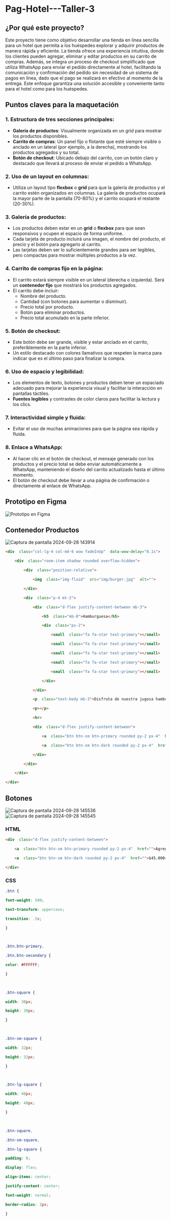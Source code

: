# Pag-Hotel---Taller-3

## ¿Por qué este proyecto? 
Este proyecto tiene como objetivo desarrollar una tienda en línea sencilla para un hotel que permita a los huéspedes explorar y adquirir productos de manera rápida y eficiente. La tienda ofrece una experiencia intuitiva, donde los clientes pueden agregar, eliminar y editar productos en su carrito de compras. Además, se integra un proceso de checkout simplificado que utiliza WhatsApp para enviar el pedido directamente al hotel, facilitando la comunicación y confirmación del pedido sin necesidad de un sistema de pagos en línea, dado que el pago se realizará en efectivo al momento de la entrega. Este enfoque garantiza una solución accesible y conveniente tanto para el hotel como para los huéspedes.

## Puntos claves para la maquetación
### 1. **Estructura de tres secciones principales:**

-   **Galería de productos**: Visualmente organizada en un grid para mostrar los productos disponibles.
-   **Carrito de compras**: Un panel fijo o flotante que esté siempre visible o anclado en un lateral (por ejemplo, a la derecha), mostrando los productos agregados y su total.
-   **Botón de checkout**: Ubicado debajo del carrito, con un botón claro y destacado que llevará al proceso de enviar el pedido a WhatsApp.

### 2. **Uso de un layout en columnas:**

-   Utiliza un layout tipo **flexbox** o **grid** para que la galería de productos y el carrito estén organizados en columnas. La galería de productos ocupará la mayor parte de la pantalla (70-80%) y el carrito ocupará el restante (20-30%).

### 3. **Galería de productos:**

-   Los productos deben estar en un **grid** o **flexbox** para que sean responsivos y ocupen el espacio de forma uniforme.
-   Cada tarjeta de producto incluirá una imagen, el nombre del producto, el precio y el botón para agregarlo al carrito.
-   Las tarjetas deben ser lo suficientemente grandes para ser legibles, pero compactas para mostrar múltiples productos a la vez.

### 4. **Carrito de compras fijo en la página:**

-   El carrito estará siempre visible en un lateral (derecha o izquierda). Será un **contenedor fijo** que mostrará los productos agregados.
-   El carrito debe incluir:
    -   Nombre del producto.
    -   Cantidad (con botones para aumentar o disminuir).
    -   Precio total por producto.
    -   Botón para eliminar productos.
    -   Precio total acumulado en la parte inferior.

### 5. **Botón de checkout:**

-   Este botón debe ser grande, visible y estar anclado en el carrito, preferiblemente en la parte inferior.
-   Un estilo destacado con colores llamativos que respeten la marca para indicar que es el último paso para finalizar la compra.
### 6. **Uso de espacio y legibilidad:**

-   Los elementos de texto, botones y productos deben tener un espaciado adecuado para mejorar la experiencia visual y facilitar la interacción en pantallas táctiles.
-   **Fuentes legibles** y contrastes de color claros para facilitar la lectura y los clics.

### 7. **Interactividad simple y fluida:**

-   Evitar el uso de muchas animaciones para que la página sea rápida y fluida.

### 8. **Enlace a WhatsApp:**

-   Al hacer clic en el botón de checkout, el mensaje generado con los productos y el precio total se debe enviar automáticamente a WhatsApp, manteniendo el diseño del carrito actualizado hasta el último momento.
-   El botón de checkout debe llevar a una página de confirmación o directamente al enlace de WhatsApp.

## Prototipo en Figma
![Prototipo en Figma](https://github.com/user-attachments/assets/e024f72a-21c7-404b-9f35-9cfbf878229f)

## Contenedor Productos
![Captura de pantalla 2024-09-28 143914](https://github.com/user-attachments/assets/253451ea-6f6a-404d-8e36-252111c6b5a8)

```html
<div  class="col-lg-4 col-md-6 wow fadeInUp"  data-wow-delay="0.1s">

	<div  class="room-item shadow rounded overflow-hidden">

		<div  class="position-relative">

			<img  class="img-fluid"  src="img/burger.jpg"  alt="">

		</div>

		<div  class="p-4 mt-2">

			<div  class="d-flex justify-content-between mb-3">

				<h5  class="mb-0">Hamburguesa</h5>

				<div  class="ps-2">

					<small  class="fa fa-star text-primary"></small>

					<small  class="fa fa-star text-primary"></small>

					<small  class="fa fa-star text-primary"></small>

					<small  class="fa fa-star text-primary"></small>

					<small  class="fa fa-star text-primary"></small>

				</div>

			</div>

			<p  class="text-body mb-3">Disfruta de nuestra jugosa hamburguesa de carne 100% Angus, acompañada de bacon caramelizado, queso cheddar derretido y vegetales frescos. Todo ello coronado con nuestra salsa especial de la casa, servido en un suave pan brioche dorado.</p>

			<p></p>

			<hr>

			<div  class="d-flex justify-content-between">

				<a  class="btn btn-sm btn-primary rounded py-2 px-4"  href="">Agregar</a>

				<a  class="btn btn-sm btn-dark rounded py-2 px-4"  href="">$45.000</a>

			</div>

		</div>

	</div>

</div>
```

## Botones
![Captura de pantalla 2024-09-28 145536](https://github.com/user-attachments/assets/27cbf9fe-1ba4-46f1-88af-5746677685df) ![Captura de pantalla 2024-09-28 145545](https://github.com/user-attachments/assets/17e2d9fd-dcd5-49dd-bff3-443b7e2ff16f)


### HTML
```html
<div  class="d-flex justify-content-between">

	<a  class="btn btn-sm btn-primary rounded py-2 px-4"  href="">Agregar</a>

	<a  class="btn btn-sm btn-dark rounded py-2 px-4"  href="">$45.000</a>

</div>
```
### CSS
```css
.btn {

font-weight: 500;

text-transform: uppercase;

transition: .5s;

}

  

.btn.btn-primary,

.btn.btn-secondary {

color: #FFFFFF;

}

  

.btn-square {

width: 38px;

height: 38px;

}

  

.btn-sm-square {

width: 32px;

height: 32px;

}

  

.btn-lg-square {

width: 48px;

height: 48px;

}

  

.btn-square,

.btn-sm-square,

.btn-lg-square {

padding: 0;

display: flex;

align-items: center;

justify-content: center;

font-weight: normal;

border-radius: 2px;

}
```

